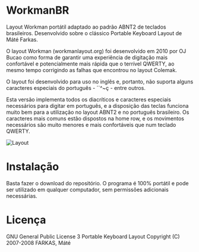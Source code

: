 # WorkmanBR
Layout Workman portátil adaptado ao padrão ABNT2 de teclados brasileiros.
Desenvolvido sobre o clássico Portable Keyboard Layout de Máté Farkas.

O layout Workman (workmanlayout.org) foi desenvolvido em 2010 por OJ Bucao como forma de garantir uma experiência de digitação mais confortável e potencialmente mais rápida que o terrível QWERTY, ao mesmo tempo corrigindo as falhas que encontrou no layout Colemak.

O layout foi desenvolvido para uso no inglês e, portanto, não suporta alguns caracteres especiais do português - ´`^~ç - entre outros.

Esta versão implementa todos os diacríticos e caracteres especiais necessários para digitar em português, e a disposição das teclas funciona muito bem para a utilização no layout ABNT2 e no português brasileiro. Os caracteres mais comuns estão dispostos na home row, e os movimentos necessários são muito menores e mais confortáveis que num teclado QWERTY.

![Layout](lmlask.github.com/workmanbr/layouts/workman/state0.png)


# Instalação
Basta fazer o download do repositório. O programa é 100% portátil e pode ser utilizado em qualquer computador, sem permissões adicionais necessárias.

# Licença
GNU General Public License 3
Portable Keyboard Layout Copyright (C) 2007-2008 FARKAS, Máté

